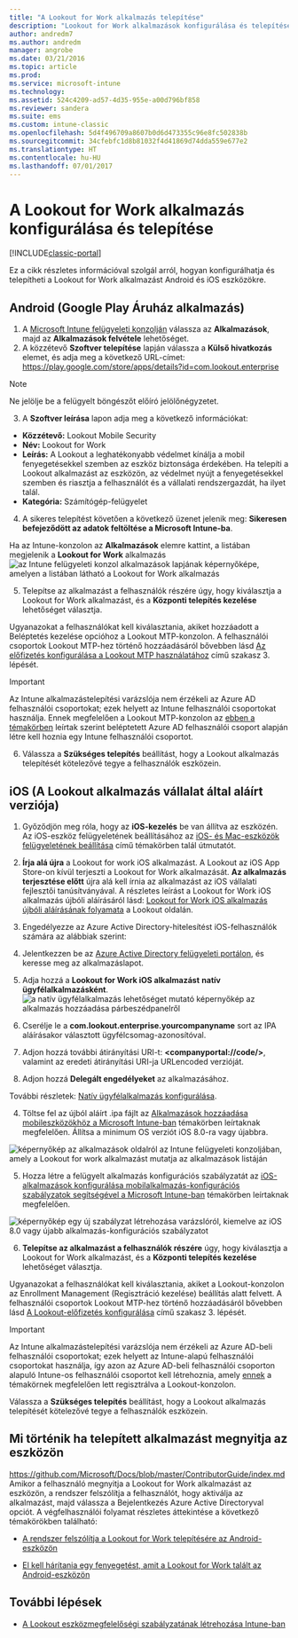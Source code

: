 ```yaml
---
title: "A Lookout for Work alkalmazás telepítése"
description: "Lookout for Work alkalmazások konfigurálása és telepítése Android operációs rendszeren."
author: andredm7
ms.author: andredm
manager: angrobe
ms.date: 03/21/2016
ms.topic: article
ms.prod: 
ms.service: microsoft-intune
ms.technology: 
ms.assetid: 524c4209-ad57-4d35-955e-a00d796bf858
ms.reviewer: sandera
ms.suite: ems
ms.custom: intune-classic
ms.openlocfilehash: 5d4f496709a8607b0d6d473355c96e8fc502838b
ms.sourcegitcommit: 34cfebfc1d8b81032f4d41869d74dda559e677e2
ms.translationtype: HT
ms.contentlocale: hu-HU
ms.lasthandoff: 07/01/2017
---
```

# <a name="configure-and-deploy-lookout-for-work-app"></a>A Lookout for Work alkalmazás konfigurálása és telepítése

[!INCLUDE[classic-portal](../includes/classic-portal.md)]

Ez a cikk részletes információval szolgál arról, hogyan konfigurálhatja és telepítheti a Lookout for Work alkalmazást Android és iOS eszközökre.

## <a name="android-google-play-store-app"></a>Android (Google Play Áruház alkalmazás)

1.  A [Microsoft Intune felügyeleti konzolján](https://manage.microsoft.com) válassza az **Alkalmazások**, majd az **Alkalmazások felvétele** lehetőséget.
2.  A közzétevő **Szoftver telepítése** lapján válassza a **Külső hivatkozás** elemet, és adja meg a következő URL-címet: https://play.google.com/store/apps/details?id=com.lookout.enterprise
  >[!NOTE]
  >Ne jelölje be a felügyelt böngészőt előíró jelölőnégyzetet.

3.  A **Szoftver leírása** lapon adja meg a következő információkat:
  * **Közzétevő:** Lookout Mobile Security
  * **Név:** Lookout for Work
  * **Leírás:** A Lookout a leghatékonyabb védelmet kínálja a mobil fenyegetésekkel szemben az eszköz biztonsága érdekében. Ha telepíti a Lookout alkalmazást az eszközön, az védelmet nyújt a fenyegetésekkel szemben és riasztja a felhasználót és a vállalati rendszergazdát, ha ilyet talál.
  * **Kategória:** Számítógép-felügyelet

4. A sikeres telepítést követően a következő üzenet jelenik meg: **Sikeresen befejeződött az adatok feltöltése a Microsoft Intune-ba**.

  Ha az Intune-konzolon az **Alkalmazások** elemre kattint, a listában megjelenik a **Lookout for Work** alkalmazás ![az Intune felügyeleti konzol alkalmazások lapjának képernyőképe, amelyen a listában látható a Lookout for Work alkalmazás](../media/mtp/lookout-app-listed-intune-console.png)

5. Telepítse az alkalmazást a felhasználók részére úgy, hogy kiválasztja a Lookout for Work alkalmazást, és a **Központi telepítés kezelése** lehetőséget választja.

  Ugyanazokat a felhasználókat kell kiválasztania, akiket hozzáadott a Beléptetés kezelése opcióhoz a Lookout MTP-konzolon.  A felhasználói csoportok Lookout MTP-hez történő hozzáadásáról bővebben lásd [Az előfizetés konfigurálása a Lookout MTP használatához](configure-deploy-lookout-for-work-app.md) című szakasz 3. lépését.

  >[!IMPORTANT]
  > Az Intune alkalmazástelepítési varázslója nem érzékeli az Azure AD felhasználói csoportokat; ezek helyett az Intune felhasználói csoportokat használja. Ennek megfelelően a Lookout MTP-konzolon az [ebben a témakörben](plan-your-user-and-device-groups.md) leírtak szerint beléptetett Azure AD felhasználói csoport alapján létre kell hoznia egy Intune felhasználói csoportot.

6. Válassza a **Szükséges telepítés** beállítást, hogy a Lookout alkalmazás telepítését kötelezővé tegye a felhasználók eszközein.

## <a name="ios-enterprise-signed-version-of-lookout-app"></a>iOS (A Lookout alkalmazás vállalat által aláírt verziója)

1. Győződjön meg róla, hogy az **iOS-kezelés** be van állítva az eszközén. Az iOS-eszköz felügyeletének beállításához az [ iOS- és Mac-eszközök felügyeletének beállítása](set-up-ios-and-mac-management-with-microsoft-intune.md) című témakörben talál útmutatót.

2. **Írja alá újra** a Lookout for work iOS alkalmazást. A Lookout az iOS App Store-on kívül terjeszti a Lookout for Work alkalmazását. **Az alkalmazás terjesztése előtt** újra alá kell írnia az alkalmazást az iOS vállalati fejlesztői tanúsítványával. A részletes leírást a Lookout for Work iOS alkalmazás újbóli aláírásáról lásd: [Lookout for Work iOS alkalmazás újbóli aláírásának folyamata](https://personal.support.lookout.com/hc/articles/114094038714) a Lookout oldalán.

3. Engedélyezze az Azure Active Directory-hitelesítést iOS-felhasználók számára az alábbiak szerint:
  1.  Jelentkezzen be az [Azure Active Directory felügyeleti portálon](https://manage.windowsazure.com), és keresse meg az alkalmazáslapot.
  2.  Adja hozzá a **Lookout for Work iOS alkalmazást** **natív ügyfélalkalmazásként**.
  ![a natív ügyfélalkalmazás lehetőséget mutató képernyőkép az alkalmazás hozzáadása párbeszédpanelről](../media/mtp/aad-add-app.png)
  3. Cserélje le a **com.lookout.enterprise.yourcompanyname** sort az IPA aláírásakor választott ügyfélcsomag-azonosítóval.
  4.  Adjon hozzá további átirányítási URI-t: **&lt;companyportal://code/>**, valamint az eredeti átirányítási URI-ja URLencoded verzióját.
  5.  Adjon hozzá **Delegált engedélyeket** az alkalmazásához.

  További részletek: [Natív ügyfélalkalmazás konfigurálása](https://azure.microsoft.com/documentation/articles/app-service-mobile-how-to-configure-active-directory-authentication/#optional-configure-a-native-client-application).

4. Töltse fel az újból aláírt .ipa fájlt az [Alkalmazások hozzáadása mobileszközökhöz a Microsoft Intune-ban](/intune-classic/deploy-use/add-apps-for-mobile-devices-in-microsoft-intune) témakörben leírtaknak megfelelően. Állítsa a minimum OS verziót iOS 8.0-ra vagy újabbra.

  ![képernyőkép az alkalmazások oldalról az Intune felügyeleti konzoljában, amely a Lookout for work alkalmazást mutatja az alkalmazások listáján](../media/mtp/ios-app-uploaded-intune.png)

5. Hozza létre a felügyelt alkalmazás konfigurációs szabályzatát az [iOS-alkalmazások konfigurálása mobilalkalmazás-konfigurációs szabályzatok segítségével a Microsoft Intune-ban](/intune-classic/deploy-use/configure-ios-apps-with-mobile-app-configuration-policies-in-microsoft-intune) témakörben leírtaknak megfelelően.

  ![képernyőkép egy új szabályzat létrehozása varázslóról, kiemelve az iOS 8.0 vagy újabb alkalmazás-konfigurációs szabályzatot](../media/mtp/ios-app-config.png)

6. **Telepítse az alkalmazást a felhasználók részére** úgy, hogy kiválasztja a Lookout for Work alkalmazást, és a **Központi telepítés kezelése** lehetőséget választja.

  Ugyanazokat a felhasználókat kell kiválasztania, akiket a Lookout-konzolon az Enrollment Management (Regisztráció kezelése) beállítás alatt felvett.  A felhasználói csoportok Lookout MTP-hez történő hozzáadásáról bővebben lásd [A Lookout-előfizetés konfigurálása](https://docs.microsoft.com/sccm/protect/deploy-use/configure-and-deploy-lookout-for-work-apps) című szakasz 3. lépését.

  >[!IMPORTANT]
  > Az Intune alkalmazástelepítési varázslója nem érzékeli az Azure AD-beli felhasználói csoportokat; ezek helyett az Intune-alapú felhasználói csoportokat használja, így azon az Azure AD-beli felhasználói csoporton alapuló Intune-os felhasználói csoportot kell létrehoznia, amely [ennek](plan-your-user-and-device-groups.md) a témakörnek megfelelően lett regisztrálva a Lookout-konzolon.

  Válassza a **Szükséges telepítés** beállítást, hogy a Lookout alkalmazás telepítését kötelezővé tegye a felhasználók eszközein.

## <a name="what-happens-when-the-deployed-app-is-opened-on-the-device"></a>Mi történik ha telepített alkalmazást megnyitja az eszközön
https://github.com/Microsoft/Docs/blob/master/ContributorGuide/index.md Amikor a felhasználó megnyitja a Lookout for Work alkalmazást az eszközön, a rendszer felszólítja a felhasználót, hogy aktiválja az alkalmazást, majd válassza a Bejelentkezés Azure Active Directoryval opciót. A végfelhasználói folyamat részletes áttekintése a következő témakörökben található:

* [A rendszer felszólítja a Lookout for Work telepítésére az Android-eszközön](https://docs.microsoft.com/intune-user-help/you-are-prompted-to-install-lookout-for-work-android)

* [El kell hárítania egy fenyegetést, amit a Lookout for Work talált az Android-eszközön](https://docs.microsoft.com/intune-user-help/you-need-to-resolve-a-threat-found-by-lookout-for-work-android)

## <a name="next-steps"></a>További lépések
* [A Lookout eszközmegfelelőségi szabályzatának létrehozása Intune-ban](https://docs.microsoft.com/sccm/protect/deploy-use/enable-device-threat-protection-rule-compliance-policy)
